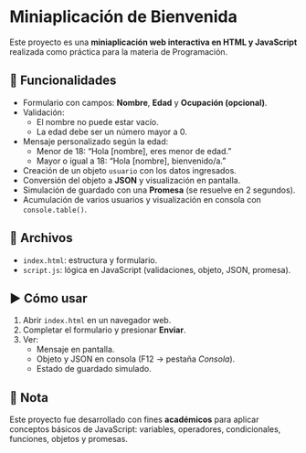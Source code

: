 # Miniaplicación de Bienvenida

Este proyecto es una **miniaplicación web interactiva en HTML y JavaScript** realizada como práctica para la materia de Programación.

## 🚀 Funcionalidades
- Formulario con campos: **Nombre**, **Edad** y **Ocupación (opcional)**.
- Validación:
  - El nombre no puede estar vacío.
  - La edad debe ser un número mayor a 0.
- Mensaje personalizado según la edad:
  - Menor de 18: “Hola [nombre], eres menor de edad.”
  - Mayor o igual a 18: “Hola [nombre], bienvenido/a.”
- Creación de un objeto `usuario` con los datos ingresados.
- Conversión del objeto a **JSON** y visualización en pantalla.
- Simulación de guardado con una **Promesa** (se resuelve en 2 segundos).
- Acumulación de varios usuarios y visualización en consola con `console.table()`.

## 🧩 Archivos
- `index.html`: estructura y formulario.
- `script.js`: lógica en JavaScript (validaciones, objeto, JSON, promesa).

## ▶️ Cómo usar
1. Abrir `index.html` en un navegador web.
2. Completar el formulario y presionar **Enviar**.
3. Ver:
   - Mensaje en pantalla.
   - Objeto y JSON en consola (F12 → pestaña *Consola*).
   - Estado de guardado simulado.

## 📌 Nota
Este proyecto fue desarrollado con fines **académicos** para aplicar conceptos básicos de JavaScript: variables, operadores, condicionales, funciones, objetos y promesas.
